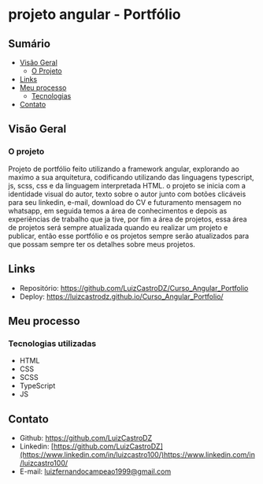 # projeto angular - Portfólio

## Sumário

- [Visão Geral](#visao_geral)
  - [O Projeto](#o-projeto)
- [Links](#links)
- [Meu processo](#meu-processo)
  - [Tecnologias](#tecnologias-utilizadas)
- [Contato](#contato)

## Visão Geral

### O projeto

Projeto de portfólio feito utilizando a framework angular, explorando ao maximo a sua arquitetura, codificando utilizando das linguagens typescript, js, scss, css e da linguagem interpretada HTML.
o projeto se inicia com a identidade visual do autor, texto sobre o autor junto com botões clicáveis para seu linkedin, e-mail, download do CV e futuramento mensagem no whatsapp, em seguida temos 
a área de conhecimentos e depois as experiências de trabalho que ja tive, por fim a área de projetos, essa área de projetos será sempre atualizada quando eu realizar um projeto e publicar,
então esse portfólio e os projetos sempre serão atualizados para que possam sempre ter os detalhes sobre meus projetos.

## Links

- Repositório: https://github.com/LuizCastroDZ/Curso_Angular_Portfolio
- Deploy: https://luizcastrodz.github.io/Curso_Angular_Portfolio/

## Meu processo

### Tecnologias utilizadas

- HTML
- CSS
- SCSS
- TypeScript
- JS

## Contato

- Github: https://github.com/LuizCastroDZ
- Linkedin: [https://github.com/LuizCastroDZ](https://www.linkedin.com/in/luizcastro100/)https://www.linkedin.com/in/luizcastro100/
- E-mail: luizfernandocampeao1999@gmail.com
